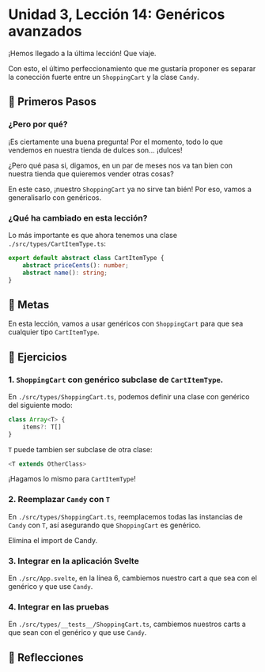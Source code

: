 # Unidad 3, Lección 14: Genéricos avanzados

¡Hemos llegado a la última lección! Que viaje.

Con esto, el último perfeccionamiento que me gustaría proponer es separar la conección fuerte entre un `ShoppingCart` y la clase `Candy`.

## 🐾 Primeros Pasos

### ¿Pero por qué?

¡Es ciertamente una buena pregunta! Por el momento, todo lo que vendemos en nuestra tienda de dulces son... ¡dulces!

¿Pero qué pasa si, digamos, en un par de meses nos va tan bien con nuestra tienda que quieremos vender otras cosas?

En este caso, ¡nuestro `ShoppingCart` ya no sirve tan bién! Por eso, vamos a generalisarlo con genéricos.

### ¿Qué ha cambiado en esta lección?

Lo más importante es que ahora tenemos una clase `./src/types/CartItemType.ts`:

```typescript
export default abstract class CartItemType {
    abstract priceCents(): number;
    abstract name(): string;
}
```

## 🥅 Metas

En esta lección, vamos a usar genéricos con `ShoppingCart` para que sea cualquier tipo `CartItemType`.

## 🤸 Ejercicios

### 1. `ShoppingCart` con genérico subclase de `CartItemType`.

En `./src/types/ShoppingCart.ts`, podemos definir una clase con genérico del siguiente modo:

```typescript
class Array<T> {
    items?: T[]
}
```

`T` puede tambien ser subclase de otra clase:

```typescript
<T extends OtherClass>
```

¡Hagamos lo mismo para `CartItemType`!

### 2. Reemplazar `Candy` con `T`

En `./src/types/ShoppingCart.ts`, reemplacemos todas las instancias de `Candy` con `T`, así asegurando que `ShoppingCart` es genérico. 

Elimina el import de Candy.

### 3. Integrar en la aplicación Svelte

En `./src/App.svelte`, en la línea 6, cambiemos nuestro cart a que sea con el genérico y que use `Candy`.

### 4. Integrar en las pruebas

En `./src/types/__tests__/ShoppingCart.ts`, cambiemos nuestros carts a que sean con el genérico y que use `Candy`.

## 🤔 Reflecciones
